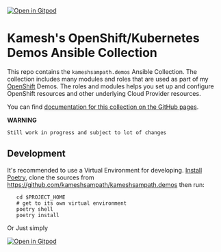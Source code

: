 [![Open in Gitpod](https://gitpod.io/button/open-in-gitpod.svg)](https://gitpod.io/#https://github.com/kameshsampath/kameshsampath.demos)

# Kamesh's OpenShift/Kubernetes Demos Ansible Collection

This repo contains the `kameshsampath.demos` Ansible Collection. The collection includes many modules and roles that are used as part of my [OpenShift](https://try.openshift.com) Demos. The roles and modules helps you set up and configure OpenShift resources and other underlying Cloud Provider resources.

You can find [documentation for this collection on the GitHub pages](https://kameshsampath.github.io/kameshsampath.demos/).

__WARNING__

    Still work in progress and subject to lot of changes

## Development

It's recommended to use a Virtual Environment for developing. [Install Poetry](https://python-poetry.org/docs/#installation), clone the sources from https://github.com/kameshsampath/kameshsampath.demos then run:

```shell
   cd $PROJECT_HOME
   # get to its own virtual environment
   poetry shell
   poetry install
```

Or Just simply

[![Open in Gitpod](https://gitpod.io/button/open-in-gitpod.svg)](https://gitpod.io/#https://github.com/kameshsampath/kameshsampath.demos)

